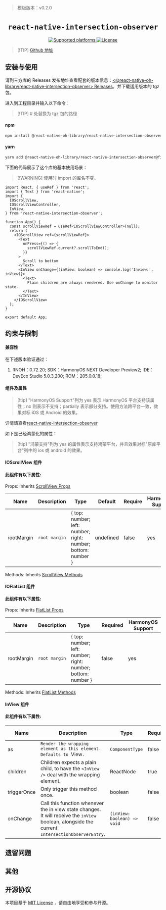 > 模板版本：v0.2.0

<p align="center">
  <h1 align="center"> <code>react-native-intersection-observer</code> </h1>
</p>
<p align="center">
    <a href="https://github.com/react-native-oh-library/react-native-intersection-observer">
        <img src="https://img.shields.io/badge/platforms-android%20|%20ios%20|%20harmony%20-lightgrey.svg" alt="Supported platforms" />
    </a>
    <a href="https://github.com/react-native-oh-library/react-native-intersection-observer/blob/sig/LICENSE">
        <img src="https://img.shields.io/badge/license-MIT-green.svg" alt="License" />
        <!-- <img src="https://img.shields.io/badge/license-Apache-blue.svg" alt="License" /> -->
    </a>
</p>


> [!TIP] [Github 地址](https://github.com/react-native-oh-library/react-native-intersection-observer/tree/sig)
## 安装与使用

请到三方库的 Releases 发布地址查看配套的版本信息：[<@react-native-oh-library/react-native-intersection-observer> Releases](https://github.com/react-native-oh-library/react-native-intersection-observer/releases)，并下载适用版本的 tgz 包。

进入到工程目录并输入以下命令：

> [!TIP] # 处替换为 tgz 包的路径

<!-- tabs:start -->

#### **npm**

```bash
npm install @react-native-oh-library/react-native-intersection-observer@file:#
```

#### **yarn**

```bash
yarn add @react-native-oh-library/react-native-intersection-observer@file:#
```

<!-- tabs:end -->

下面的代码展示了这个库的基本使用场景：

> [!WARNING] 使用时 import 的库名不变。

```tsx
import React, { useRef } from 'react';
import { Text } from 'react-native';
import {
  IOScrollView,
  IOScrollViewController,
  InView,
} from 'react-native-intersection-observer';

function App() {
  const scrollViewRef = useRef<IOScrollViewController>(null);
  return (
    <IOScrollView ref={scrollViewRef}>
      <Text
        onPress={() => {
          scrollViewRef.current?.scrollToEnd();
        }}
      >
        Scroll to bottom
      </Text>
      <InView onChange={(inView: boolean) => console.log('Inview:', inView)}>
        <Text>
          Plain children are always rendered. Use onChange to monitor state.
        </Text>
      </InView>
    </IOScrollView>
  );
}

export default App;
```

## 约束与限制
#### 兼容性

在下述版本验证通过：

1. RNOH：0.72.20; SDK：HarmonyOS NEXT Developer Preview2; IDE：DevEco Studio 5.0.3.200; ROM：205.0.0.18;

#### 组件及属性

> [!tip] "HarmonyOS Support"列为 yes 表示 HarmonyOS 平台支持该属性；no 则表示不支持；partially 表示部分支持。使用方法跨平台一致，效果对标 iOS 或 Android 的效果。

详情请查看[react-native-intersection-observer](https://github.com/zhbhun/react-native-intersection-observer/blob/master/README.md)

如下是已经鸿蒙化的属性：

> [!tip] "鸿蒙支持"列为 yes 的属性表示支持鸿蒙平台，并且效果对标"原库平台"列中的 ios 或 android 的效果。
>
> 

#### **IOScrollView** **组件**

#### 此组件有以下属性:

Props: Inherits [ScrollView Props](https://reactnative.dev/docs/scrollview#props)

| Name       | Description   | Type                                                         | Default   | Require | HarmonyOS Support |
| ---------- | ------------- | ------------------------------------------------------------ | --------- | ------- | ----------------- |
| rootMargin | `root margin` | { top: number; left: number; right: number; bottom: number } | undefined | false   | yes               |

Methods: Inherits [ScrollView Methods](https://reactnative.dev/docs/scrollview#methods)



#### **IOFlatList** **组件**

#### 此组件有以下属性:

Props: Inherits [FlatList Props](https://reactnative.dev/docs/flatlist#props)

| Name       | Description   | Type                                                         | Required | HarmonyOS Support |
| ---------- | ------------- | ------------------------------------------------------------ | -------- | ----------------- |
| rootMargin | `root margin` | { top: number; left: number; right: number; bottom: number } | false    | yes               |

Methods: Inherits [FlatList Methods](https://reactnative.dev/docs/flatlist#methods)



#### **InView** **组件**

#### 此组件有以下属性:

| Name        | Description                                                  | Type                        | Required | HarmonyOS Support |
| ----------- | ------------------------------------------------------------ | --------------------------- | -------- | ----------------- |
| as          | `Render the wrapping element as this element. Defaults to `View`.` | `ComponentType`             | false    | yes               |
| children    | Children expects a plain child, to have the `<InView />` deal with the wrapping element. | ReactNode                   | true     | yes               |
| triggerOnce | Only trigger this method once.                               | boolean                     | false    | yes               |
| onChange    | Call this function whenever the in view state changes. It will receive the `inView` boolean, alongside the current `IntersectionObserverEntry`. | `(inView: boolean) => void` | false    | yes               |



## 遗留问题

## 其他

## 开源协议

本项目基于 [MIT License](https://github.com/react-native-oh-library/react-native-intersection-observer/blob/sig/LICENSE) ，请自由地享受和参与开源。
